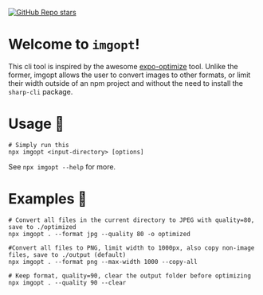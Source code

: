 [![GitHub Repo stars](https://img.shields.io/github/stars/jiftoo/imgopt?style=social)](https://github.com/jiftoo/imgopt)

# Welcome to `imgopt`!
This cli tool is inspired by the awesome [expo-optimize](https://www.npmjs.com/package/expo-optimize) tool. Unlike the former, imgopt allows the user to convert images to other formats, or limit their width outside of an npm project and without the need to install the `sharp-cli` package.
# Usage :rocket:
```
# Simply run this
npx imgopt <input-directory> [options]
```
See `npx imgopt --help` for more.
# Examples :pencil:
```
# Convert all files in the current directory to JPEG with quality=80, save to ./optimized
npx imgopt . --format jpg --quality 80 -o optimized

#Convert all files to PNG, limit width to 1000px, also copy non-image files, save to ./output (default)
npx imgopt . --format png --max-width 1000 --copy-all

# Keep format, quality=90, clear the output folder before optimizing
npx imgopt . --quality 90 --clear
```
